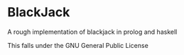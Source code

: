 # BlackJack
A rough implementation of blackjack in prolog and haskell

This falls under the GNU General Public License
